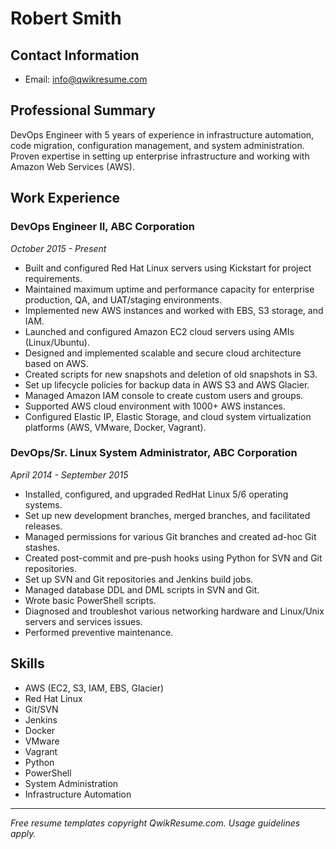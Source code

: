 # Robert Smith

## Contact Information
- Email: info@qwikresume.com

## Professional Summary
DevOps Engineer with 5 years of experience in infrastructure automation, code migration, configuration management, and system administration. Proven expertise in setting up enterprise infrastructure and working with Amazon Web Services (AWS).

## Work Experience

### DevOps Engineer II, ABC Corporation
*October 2015 - Present*
- Built and configured Red Hat Linux servers using Kickstart for project requirements.
- Maintained maximum uptime and performance capacity for enterprise production, QA, and UAT/staging environments.
- Implemented new AWS instances and worked with EBS, S3 storage, and IAM.
- Launched and configured Amazon EC2 cloud servers using AMIs (Linux/Ubuntu).
- Designed and implemented scalable and secure cloud architecture based on AWS.
- Created scripts for new snapshots and deletion of old snapshots in S3.
- Set up lifecycle policies for backup data in AWS S3 and AWS Glacier.
- Managed Amazon IAM console to create custom users and groups.
- Supported AWS cloud environment with 1000+ AWS instances.
- Configured Elastic IP, Elastic Storage, and cloud system virtualization platforms (AWS, VMware, Docker, Vagrant).

### DevOps/Sr. Linux System Administrator, ABC Corporation
*April 2014 - September 2015*
- Installed, configured, and upgraded RedHat Linux 5/6 operating systems.
- Set up new development branches, merged branches, and facilitated releases.
- Managed permissions for various Git branches and created ad-hoc Git stashes.
- Created post-commit and pre-push hooks using Python for SVN and Git repositories.
- Set up SVN and Git repositories and Jenkins build jobs.
- Managed database DDL and DML scripts in SVN and Git.
- Wrote basic PowerShell scripts.
- Diagnosed and troubleshot various networking hardware and Linux/Unix servers and services issues.
- Performed preventive maintenance.

## Skills
- AWS (EC2, S3, IAM, EBS, Glacier)
- Red Hat Linux
- Git/SVN
- Jenkins
- Docker
- VMware
- Vagrant
- Python
- PowerShell
- System Administration
- Infrastructure Automation

---

*Free resume templates copyright QwikResume.com. Usage guidelines apply.*